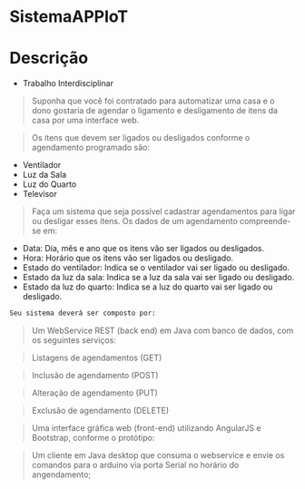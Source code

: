 # SistemaAPPIoT

# Descrição

* Trabalho Interdisciplinar

> Suponha que você foi contratado para automatizar uma casa e o dono gostaria de agendar o ligamento e desligamento de itens da casa por uma interface web.

> Os itens que devem ser ligados ou desligados conforme o agendamento programado são:

- Ventilador
- Luz da Sala
- Luz do Quarto
- Televisor

> Faça um sistema que seja possível cadastrar agendamentos para ligar ou desligar esses itens. Os dados de um agendamento compreende-se em: 

- Data: Dia, mês e ano que os itens vão ser ligados ou desligados.
- Hora: Horário que os itens vão ser ligados ou desligado.
- Estado do ventilador: Indica se o ventilador vai ser ligado ou desligado.
- Estado da luz da sala: Indica se a luz da sala vai ser ligado ou desligado.
- Estado da luz do quarto: Indica se a luz do quarto vai ser ligado ou desligado.

```sh
Seu sistema deverá ser composto por:
```

> Um WebService REST (back end) em Java com banco de dados, com os seguintes serviços: 

> Listagens de agendamentos (GET) 

> Inclusão de agendamento (POST) 

> Alteração de agendamento (PUT) 

> Exclusão de agendamento (DELETE)

> Uma interface gráfica web (front-end) utilizando AngularJS e Bootstrap, conforme o protótipo:

> Um cliente em Java desktop que consuma o webservice e envie os comandos para o arduino via porta Serial no horário do angendamento;
